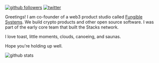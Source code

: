 [![github followers](https://img.shields.io/github/followers/aulneau?style=social)](https://github.com/aulneau)
[![twitter](https://img.shields.io/twitter/follow/aulneau_?style=social)](https://twitter.com/aulneau_)


Greetings! I am co-founder of a web3 product studio called [Fungible Systems](https://fungible.systems). We build crypto products and other open source software. I was part of the early core team that built the Stacks network. 

I love toast, little moments, clouds, canoeing, and saunas. 

Hope you're holding up well.

![github stats](https://github-readme-stats.vercel.app/api?username=aulneau&show_icons=true&count_private=true&include_all_commits=true&line_height=24)

